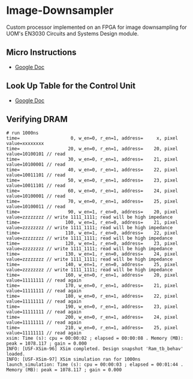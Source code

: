 # Image-Downsampler
Custom processor implemented on an FPGA for image downsampling for UOM's EN3030 Circuits and Systems Design module.

## Micro Instructions

* [Google Doc](https://docs.google.com/document/d/1028hsUJKepAL6kfoBulOBk_25bebY80FS1wIMX07NTk/edit?usp=sharing)

## Look Up Table for the Control Unit

* [Google Doc](https://docs.google.com/spreadsheets/d/1q-KNqPpNZ8ltx9Im-CNCMf2_ZTri1Vfy2qa3QgV4cFc/edit?usp=sharing)

## Verifying DRAM
```
# run 1000ns
time=                   0, w_en=0, r_en=1, address=     x, pixel value=xxxxxxxx
time=                  20, w_en=0, r_en=1, address=    20, pixel value=10100101 // read
time=                  30, w_en=0, r_en=1, address=    21, pixel value=10100001 // read
time=                  40, w_en=0, r_en=1, address=    22, pixel value=10011101 // read
time=                  50, w_en=0, r_en=1, address=    23, pixel value=10011101 // read
time=                  60, w_en=0, r_en=1, address=    24, pixel value=10100001 // read
time=                  70, w_en=0, r_en=1, address=    25, pixel value=10100011 // read
time=                  90, w_en=1, r_en=0, address=    20, pixel value=zzzzzzzz // write 1111_1111; read will be high impedance
time=                 100, w_en=1, r_en=0, address=    21, pixel value=zzzzzzzz // write 1111_1111; read will be high impedance
time=                 110, w_en=1, r_en=0, address=    22, pixel value=zzzzzzzz // write 1111_1111; read will be high impedance
time=                 120, w_en=1, r_en=0, address=    23, pixel value=zzzzzzzz // write 1111_1111; read will be high impedance
time=                 130, w_en=1, r_en=0, address=    24, pixel value=zzzzzzzz // write 1111_1111; read will be high impedance
time=                 140, w_en=1, r_en=0, address=    25, pixel value=zzzzzzzz // write 1111_1111; read will be high impedance
time=                 160, w_en=0, r_en=1, address=    20, pixel value=11111111 // read again
time=                 170, w_en=0, r_en=1, address=    21, pixel value=11111111 // read again
time=                 180, w_en=0, r_en=1, address=    22, pixel value=11111111 // read again
time=                 190, w_en=0, r_en=1, address=    23, pixel value=11111111 // read again
time=                 200, w_en=0, r_en=1, address=    24, pixel value=11111111 // read again
time=                 210, w_en=0, r_en=1, address=    25, pixel value=11111111 // read again
xsim: Time (s): cpu = 00:00:02 ; elapsed = 00:00:08 . Memory (MB): peak = 1078.117 ; gain = 0.000
INFO: [USF-XSim-96] XSim completed. Design snapshot 'Ram_tb_behav' loaded.
INFO: [USF-XSim-97] XSim simulation ran for 1000ns
launch_simulation: Time (s): cpu = 00:00:03 ; elapsed = 00:01:44 . Memory (MB): peak = 1078.117 ; gain = 0.000

```